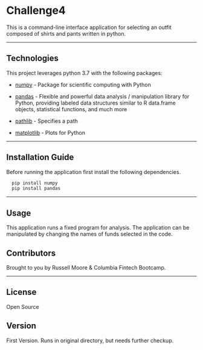 # Challenge4

This is a command-line interface application for selecting an outfit composed of shirts and pants written in python.

---

## Technologies

This project leverages python 3.7 with the following packages:

* [numpy](https://github.com/numpy/numpy) - Package for scientific computing with Python

* [pandas](https://github.com/pandas-dev/pandas) - Flexible and powerful data analysis / manipulation library for Python, providing labeled data structures similar to R data.frame objects, statistical functions, and much more

* [pathlib](https://github.com/budlight/pathlib) - Specifies a path

* [matplotlib](https://github.com/matplotlib/matplotlib) - Plots for Python

---

## Installation Guide

Before running the application first install the following dependencies.

```python
  pip install numpy
  pip install pandas
```

---

## Usage

This application runs a fixed program for analysis.  The application can be manipulated by changing the names of funds selected in the code.

## Contributors

Brought to you by Russell Moore & Columbia Fintech Bootcamp.

---
## License

Open Source

## Version

First Version.  Runs in original directory, but needs further checkup.